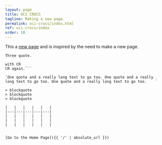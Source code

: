 ```yaml
---
layout: page
title: OCI CROCS
tagline: Making a new page.
permalink: oci-crocs/index.html
ref: oci-crocs/index
order: 10 
---
```


This a [new page](https://www.google.com) and is inspired by the need to make a new page.


```Three quote.```
```Three quote.
with CR
CR again.```

`One quote and a really long text to go too. One quote and a really long text to go too. One quote and a really long text to go too.    `

> blockquote
> blockquote
> blockquote

|   |   |   |   |   |
|---|---|---|---|---|
|   |   |   |   |   |
|   |   |   |   |   |
|   |   |   |   |   |


[Go to the Home Page]({{ '/' | absolute_url }})
